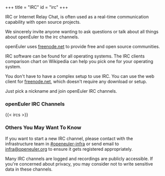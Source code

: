 +++
title = "IRC"
id = "irc"
+++

IRC or Internet Relay Chat, is often used as a real-time communication capability with open source projects.

We sincerely invite anyone wanting to ask questions or talk about all things about openEuler to the irc channels.

openEuler uses [freenode.net](https://freenode.net/) to provide free and open source communities.

IRC software can be found for all operating systems.
The IRC clients comparison chart on Wikipedia can help you pick one for your operating system.

You don't have to have a complex setup to use IRC.
You can use the web client for [freenode.net](https://freenode.net/),
which doesn't require any download or setup.

Just pick a nickname and join openEuler IRC channels.

### openEuler IRC Channels

{{< ircs >}}

### Others You May Want To Know

If you want to start a new IRC channel,
please contact with the infrastructure team in [#openeuler-infra](https://webchat.freenode.net/#openeuler)
or send email to <infra@openeuler.org> to ensure it gets registered appropriately.

Many IRC channels are logged and recordings are publicly accessible.
If you're concerned about privacy, you may consider not to write sensitive data in these channels.
